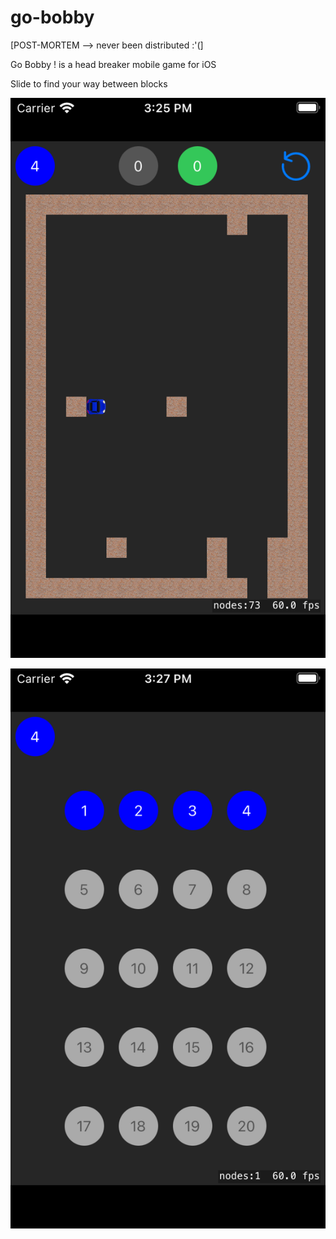 # go-bobby

[POST-MORTEM --> never been distributed :'(]

Go Bobby ! is a head breaker mobile game for iOS

Slide to find your way between blocks

![screenshot](./screenshot_1.png)

![screenshot](./screenshot_2.png)
